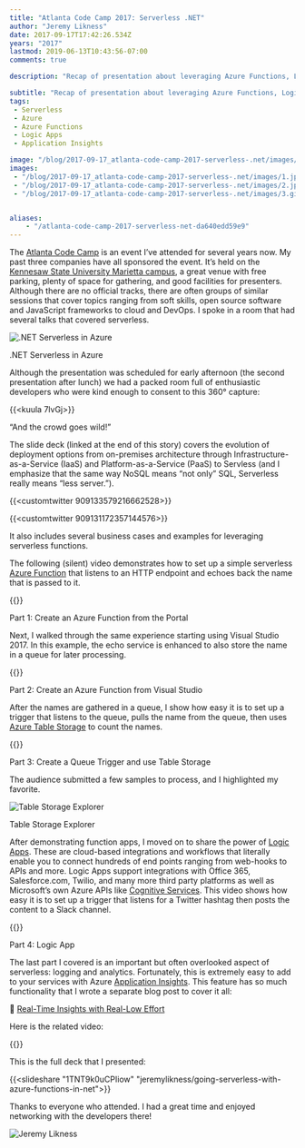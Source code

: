 ```yaml
---
title: "Atlanta Code Camp 2017: Serverless .NET"
author: "Jeremy Likness"
date: 2017-09-17T17:42:26.534Z
years: "2017"
lastmod: 2019-06-13T10:43:56-07:00
comments: true

description: "Recap of presentation about leveraging Azure Functions, Logic Apps, and Application Insights for .NET Serverless applications."

subtitle: "Recap of presentation about leveraging Azure Functions, Logic Apps, and Application Insights for .NET Serverless applications."
tags:
 - Serverless 
 - Azure 
 - Azure Functions 
 - Logic Apps 
 - Application Insights 

image: "/blog/2017-09-17_atlanta-code-camp-2017-serverless-.net/images/1.jpeg" 
images:
 - "/blog/2017-09-17_atlanta-code-camp-2017-serverless-.net/images/1.jpeg" 
 - "/blog/2017-09-17_atlanta-code-camp-2017-serverless-.net/images/2.jpeg" 
 - "/blog/2017-09-17_atlanta-code-camp-2017-serverless-.net/images/3.gif" 


aliases:
    - "/atlanta-code-camp-2017-serverless-net-da640edd59e9"
---
```


The [Atlanta Code Camp](https://www.atlantacodecamp.com) is an event I’ve attended for several years now. My past three companies have all sponsored the event. It’s held on the [Kennesaw State University Marietta campus](http://www.kennesaw.edu/maps/), a great venue with free parking, plenty of space for gathering, and good facilities for presenters. Although there are no official tracks, there are often groups of similar sessions that cover topics ranging from soft skills, open source software and JavaScript frameworks to cloud and DevOps. I spoke in a room that had several talks that covered serverless.

![.NET Serverless in Azure](/blog/2017-09-17_atlanta-code-camp-2017-serverless-.net/images/1.jpeg)
<figcaption>.NET Serverless in Azure</figcaption>

Although the presentation was scheduled for early afternoon (the second presentation after lunch) we had a packed room full of enthusiastic developers who were kind enough to consent to this 360° capture:

{{<kuula 7lvGj>}}
<figcaption>“And the crowd goes wild!”</figcaption>

The slide deck (linked at the end of this story) covers the evolution of deployment options from on-premises architecture through Infrastructure-as-a-Service (IaaS) and Platform-as-a-Service (PaaS) to Servless (and I emphasize that the same way NoSQL means “not only” SQL, Serverless really means “less server.”).

{{<customtwitter 909133579216662528>}}

{{<customtwitter 909131172357144576>}}

It also includes several business cases and examples for leveraging serverless functions.

The following (silent) video demonstrates how to set up a simple serverless [Azure Function](https://jlik.me/azure-fn) that listens to an HTTP endpoint and echoes back the name that is passed to it.

{{<youtube uuu6ZTsKgG8>}}
<figcaption>Part 1: Create an Azure Function from the Portal</figcaption>

Next, I walked through the same experience starting using Visual Studio 2017. In this example, the echo service is enhanced to also store the name in a queue for later processing.

{{<youtube kXPrPvmwd64>}}
<figcaption>Part 2: Create an Azure Function from Visual Studio</figcaption>

After the names are gathered in a queue, I show how easy it is to set up a trigger that listens to the queue, pulls the name from the queue, then uses [Azure Table Storage](https://jlik.me/bdz) to count the names.

{{<youtube oUJBa0tPr0Q>}}
<figcaption>Part 3: Create a Queue Trigger and use Table Storage</figcaption>

The audience submitted a few samples to process, and I highlighted my favorite.

![Table Storage Explorer](/blog/2017-09-17_atlanta-code-camp-2017-serverless-.net/images/2.jpeg)
<figcaption>Table Storage Explorer</figcaption>

After demonstrating function apps, I moved on to share the power of [Logic Apps](https://jlik.me/bd0). These are cloud-based integrations and workflows that literally enable you to connect hundreds of end points ranging from web-hooks to APIs and more. Logic Apps support integrations with Office 365, Salesforce.com, Twilio, and many more third party platforms as well as Microsoft’s own Azure APIs like [Cognitive Services](https://jlik.me/bd1). This video shows how easy it is to set up a trigger that listens for a Twitter hashtag then posts the content to a Slack channel.

{{<youtube U5x8XJmYqJA>}}
<figcaption>Part 4: Logic App</figcaption>

The last part I covered is an important but often overlooked aspect of serverless: logging and analytics. Fortunately, this is extremely easy to add to your services with Azure [Application Insights](https://jlik.me/bd2). This feature has so much functionality that I wrote a separate blog post to cover it all:

🔗 [Real-Time Insights with Real-Low Effort](/real-time-insights-with-real-low-effort-7248e90048b1)

Here is the related video:

{{<youtube pxfEVKRwcvI>}}

This is the full deck that I presented:

{{<slideshare "1TNT9k0uCPIiow" "jeremylikness/going-serverless-with-azure-functions-in-net">}}

Thanks to everyone who attended. I had a great time and enjoyed networking with the developers there!

![Jeremy Likness](/blog/2017-09-17_atlanta-code-camp-2017-serverless-.net/images/3.gif)
